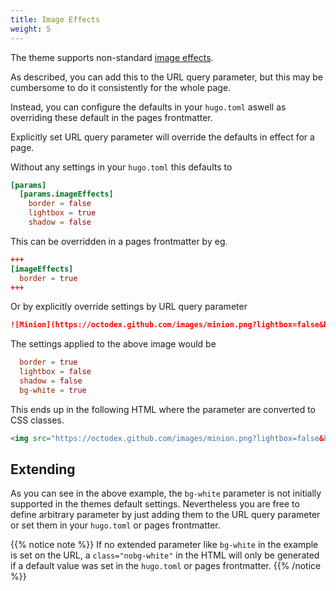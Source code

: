 ```yaml
---
title: Image Effects
weight: 5
---
```


The theme supports non-standard [image effects](cont/markdown#image-effects).

As described, you can add this to the URL query parameter, but this may be cumbersome to do it consistently for the whole page.

Instead, you can configure the defaults in your `hugo.toml` aswell as overriding these default in the pages frontmatter.

Explicitly set URL query parameter will override the defaults in effect for a page.

Without any settings in your `hugo.toml` this defaults to

````toml {title="hugo.toml"}
[params]
  [params.imageEffects]
    border = false
    lightbox = true
    shadow = false
````

This can be overridden in a pages frontmatter by eg.

````toml {title="frontmatter"}
+++
[imageEffects]
  border = true
+++
````

Or by explicitly override settings by URL query parameter

````markdown {title="URL"}
![Minion](https://octodex.github.com/images/minion.png?lightbox=false&bg-white=true)
````

The settings applied to the above image would be

````toml {title="Result"}
  border = true
  lightbox = false
  shadow = false
  bg-white = true
````

This ends up in the following HTML where the parameter are converted to CSS classes.

````html {title="HTML"}
<img src="https://octodex.github.com/images/minion.png?lightbox=false&bg-white=true" alt="Minion" class="bg-white border nolightbox noshadow">
````


## Extending

As you can see in the above example, the `bg-white` parameter is not initially supported in the themes default settings. Nevertheless you are free to define arbitrary parameter by just adding them to the URL query parameter or set them in your `hugo.toml` or pages frontmatter.

{{% notice note %}}
If no extended parameter like `bg-white` in the example is set on the URL, a `class="nobg-white"` in the HTML will only be generated if a default value was set in the `hugo.toml` or pages frontmatter.
{{% /notice %}}
